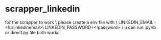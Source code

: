 # scrapper_linkedin

for the scrapper to work \\
please create a env file with \\
LINKEDIN_EMAIL=<!urlinkedinemail>\\
LINKEDIN_PASSWORD=<!password> \\
u can run ipynb or direct.py file both works 
